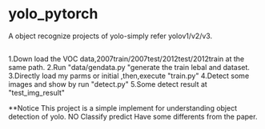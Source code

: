 # yolo_pytorch
A object recognize projects of yolo-simply refer yolov1/v2/v3.

##
1.Down load the VOC data,2007train/2007test/2012test/2012train at the same path.
2.Run "data/gendata.py "generate the train lebal and dataset.
3.Directly load my parms or initial  ,then,execute "train.py" 
4.Detect some images and show by run "detect.py"
5.Some detect result at "test_img_result"

**Notice
This project is a simple implement  for understanding object detection of yolo.
NO Classify predict 
Have some differents from the paper. 
